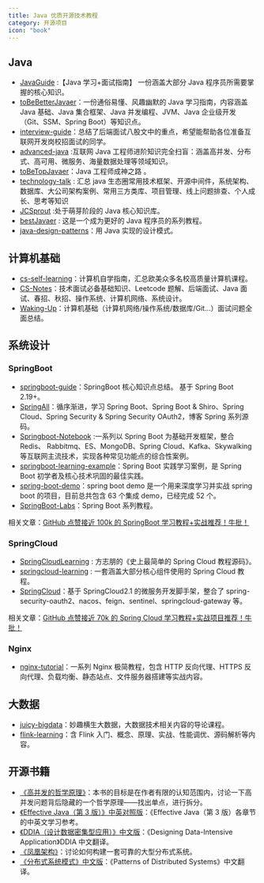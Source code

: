 ```yaml
---
title: Java 优质开源技术教程
category: 开源项目
icon: "book"
---
```


## Java

- [JavaGuide](https://github.com/Snailclimb/JavaGuide "JavaGuide") :【Java 学习+面试指南】 一份涵盖大部分 Java 程序员所需要掌握的核心知识。
- [toBeBetterJavaer](https://github.com/itwanger/toBeBetterJavaer)：一份通俗易懂、风趣幽默的 Java 学习指南，内容涵盖 Java 基础、Java 集合框架、Java 并发编程、JVM、Java 企业级开发（Git、SSM、Spring Boot）等知识点。
- [interview-guide](https://github.com/csguide-dabai/interview-guide)：总结了后端面试八股文中的重点，希望能帮助各位准备互联网开发岗校招面试的同学。
- [advanced-java](https://github.com/doocs/advanced-java "advanced-java") :互联网 Java 工程师进阶知识完全扫盲：涵盖高并发、分布式、高可用、微服务、海量数据处理等领域知识。
- [toBeTopJavaer](https://github.com/hollischuang/toBeTopJavaer "toBeTopJavaer")：Java 工程师成神之路 。
- [technology-talk](https://github.com/aalansehaiyang/technology-talk) : 汇总 java 生态圈常用技术框架、开源中间件，系统架构、数据库、大公司架构案例、常用三方类库、项目管理、线上问题排查、个人成长、思考等知识
- [JCSprout](https://github.com/crossoverJie/JCSprout) :处于萌芽阶段的 Java 核心知识库。
- [bestJavaer](https://github.com/crisxuan/bestJavaer) : 这是一个成为更好的 Java 程序员的系列教程。
- [java-design-patterns](https://github.com/iluwatar/java-design-patterns "java-design-patterns")：用 Java 实现的设计模式。

## 计算机基础

- [cs-self-learning](https://github.com/PKUFlyingPig/cs-self-learning)：计算机自学指南，汇总欧美众多名校高质量计算机课程。
- [CS-Notes](https://github.com/CyC2018/CS-Notes "CS-Notes")：技术面试必备基础知识、Leetcode 题解、后端面试、Java 面试、春招、秋招、操作系统、计算机网络、系统设计。
- [Waking-Up](https://github.com/wolverinn/Waking-Up)：计算机基础（计算机网络/操作系统/数据库/Git...）面试问题全面总结。

## 系统设计

### SpringBoot

- [springboot-guide](https://github.com/Snailclimb/springboot-guide)：SpringBoot 核心知识点总结。 基于 Spring Boot 2.19+。
- [SpringAll](https://github.com/wuyouzhuguli/SpringAll "SpringAll")：循序渐进，学习 Spring Boot、Spring Boot & Shiro、Spring Cloud、Spring Security & Spring Security OAuth2，博客 Spring 系列源码。
- [Springboot-Notebook](https://github.com/chengxy-nds/Springboot-Notebook) :一系列以 Spring Boot 为基础开发框架，整合 Redis、 Rabbitmq、ES、MongoDB、Spring Cloud、Kafka、Skywalking 等互联网主流技术，实现各种常见功能点的综合性案例。
- [springboot-learning-example](https://github.com/JeffLi1993/springboot-learning-example "springboot-learning-example")：Spring Boot 实践学习案例，是 Spring Boot 初学者及核心技术巩固的最佳实践。
- [spring-boot-demo](https://github.com/xkcoding/spring-boot-demo "spring-boot-demo")：spring boot demo 是一个用来深度学习并实战 spring boot 的项目，目前总共包含 63 个集成 demo，已经完成 52 个。
- [SpringBoot-Labs](https://github.com/YunaiV/SpringBoot-Labs)：Spring Boot 系列教程。

相关文章：[GitHub 点赞接近 100k 的 SpringBoot 学习教程+实战推荐！牛批！](https://mp.weixin.qq.com/s?__biz=Mzg2OTA0Njk0OA==&mid=2247488298&idx=3&sn=0a8fd88ec5a050de131c2a3305482ac4&chksm=cea25ce1f9d5d5f7f53a0237d27489326bce4546353b038085c03b086d91ef396bf824d3a155&token=496868067&lang=zh_CN#rd)

### SpringCloud

- [SpringCloudLearning](https://github.com/forezp/SpringCloudLearning "SpringCloudLearning") : 方志朋的《史上最简单的 Spring Cloud 教程源码》。
- [springcloud-learning](https://github.com/macrozheng/springcloud-learning) : 一套涵盖大部分核心组件使用的 Spring Cloud 教程。
- [SpringCloud](https://github.com/zhoutaoo/SpringCloud "SpringCloud")：基于 SpringCloud2.1 的微服务开发脚手架，整合了 spring-security-oauth2、nacos、feign、sentinel、springcloud-gateway 等。

相关文章：[GitHub 点赞接近 70k 的 Spring Cloud 学习教程+实战项目推荐！牛批！](https://mp.weixin.qq.com/s?__biz=Mzg2OTA0Njk0OA==&mid=2247488377&idx=1&sn=0fb33ef330159db5a9c8bc0f029cd739&chksm=cea25cb2f9d5d5a4c7bacc9dcfc90ed86e89f4262e32b40c7aa47af84c747cb6c0429f753e1d&token=496868067&lang=zh_CN#rd)

### Nginx

- [nginx-tutorial](https://github.com/dunwu/nginx-tutorial)：一系列 Nginx 极简教程，包含 HTTP 反向代理、HTTPS 反向代理、负载均衡、静态站点、文件服务器搭建等实战内容。

## 大数据

- [juicy-bigdata](https://github.com/datawhalechina/juicy-bigdata)：妙趣横生大数据，大数据技术相关内容的导论课程。
- [flink-learning](https://github.com/zhisheng17/flink-learning "flink-learning")：含 Flink 入门、概念、原理、实战、性能调优、源码解析等内容。

## 开源书籍

- [《高并发的哲学原理》](https://github.com/johnlui/PPHC)：本书的目标是在作者有限的认知范围内，讨论一下高并发问题背后隐藏的一个哲学原理——找出单点，进行拆分。
- [《Effective Java（第 3 版）》中英对照版](https://github.com/clxering/Effective-Java-3rd-edition-Chinese-English-bilingual)：《Effective Java（第 3 版）各章节的中英文学习参考。
- [《DDIA（设计数据密集型应用）》中文版](https://github.com/Vonng/ddia)：《Designing Data-Intensive Application》DDIA 中文翻译。
- [《凤凰架构》](https://github.com/fenixsoft/awesome-fenix)：讨论如何构建一套可靠的大型分布式系统。
- [《分布式系统模式》中文版](https://github.com/dreamhead/patterns-of-distributed-systems)：《Patterns of Distributed Systems》中文翻译。